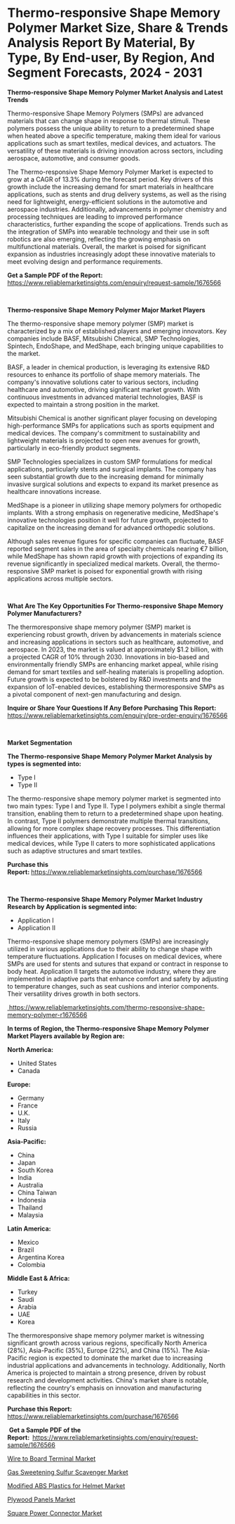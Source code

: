 <p><h1>Thermo-responsive Shape Memory Polymer Market Size, Share & Trends Analysis Report By Material, By Type, By End-user, By Region, And Segment Forecasts, 2024 - 2031</h1></p><p><strong>Thermo-responsive Shape Memory Polymer Market Analysis and Latest Trends</strong></p>
<p><p>Thermo-responsive Shape Memory Polymers (SMPs) are advanced materials that can change shape in response to thermal stimuli. These polymers possess the unique ability to return to a predetermined shape when heated above a specific temperature, making them ideal for various applications such as smart textiles, medical devices, and actuators. The versatility of these materials is driving innovation across sectors, including aerospace, automotive, and consumer goods.</p><p>The Thermo-responsive Shape Memory Polymer Market is expected to grow at a CAGR of 13.3% during the forecast period. Key drivers of this growth include the increasing demand for smart materials in healthcare applications, such as stents and drug delivery systems, as well as the rising need for lightweight, energy-efficient solutions in the automotive and aerospace industries. Additionally, advancements in polymer chemistry and processing techniques are leading to improved performance characteristics, further expanding the scope of applications. Trends such as the integration of SMPs into wearable technology and their use in soft robotics are also emerging, reflecting the growing emphasis on multifunctional materials. Overall, the market is poised for significant expansion as industries increasingly adopt these innovative materials to meet evolving design and performance requirements.</p></p>
<p><strong>Get a Sample PDF of the Report:&nbsp;</strong> <a href="https://www.reliablemarketinsights.com/enquiry/request-sample/1676566?utm_campaign=1337&utm_medium=2&utm_source=Github&utm_content=ia&utm_term=30092024&utm_id=thermo-responsive-shape-memory-polymer">https://www.reliablemarketinsights.com/enquiry/request-sample/1676566</a></p>
<p>&nbsp;</p>
<p><strong>Thermo-responsive Shape Memory Polymer Major Market Players</strong></p>
<p><p>The thermo-responsive shape memory polymer (SMP) market is characterized by a mix of established players and emerging innovators. Key companies include BASF, Mitsubishi Chemical, SMP Technologies, Spintech, EndoShape, and MedShape, each bringing unique capabilities to the market.</p><p>BASF, a leader in chemical production, is leveraging its extensive R&D resources to enhance its portfolio of shape memory materials. The company's innovative solutions cater to various sectors, including healthcare and automotive, driving significant market growth. With continuous investments in advanced material technologies, BASF is expected to maintain a strong position in the market.</p><p>Mitsubishi Chemical is another significant player focusing on developing high-performance SMPs for applications such as sports equipment and medical devices. The company's commitment to sustainability and lightweight materials is projected to open new avenues for growth, particularly in eco-friendly product segments.</p><p>SMP Technologies specializes in custom SMP formulations for medical applications, particularly stents and surgical implants. The company has seen substantial growth due to the increasing demand for minimally invasive surgical solutions and expects to expand its market presence as healthcare innovations increase.</p><p>MedShape is a pioneer in utilizing shape memory polymers for orthopedic implants. With a strong emphasis on regenerative medicine, MedShape's innovative technologies position it well for future growth, projected to capitalize on the increasing demand for advanced orthopedic solutions.</p><p>Although sales revenue figures for specific companies can fluctuate, BASF reported segment sales in the area of specialty chemicals nearing €7 billion, while MedShape has shown rapid growth with projections of expanding its revenue significantly in specialized medical markets. Overall, the thermo-responsive SMP market is poised for exponential growth with rising applications across multiple sectors.</p></p>
<p>&nbsp;</p>
<p><strong>What Are The Key Opportunities For Thermo-responsive Shape Memory Polymer Manufacturers?</strong></p>
<p><p>The thermoresponsive shape memory polymer (SMP) market is experiencing robust growth, driven by advancements in materials science and increasing applications in sectors such as healthcare, automotive, and aerospace. In 2023, the market is valued at approximately $1.2 billion, with a projected CAGR of 10% through 2030. Innovations in bio-based and environmentally friendly SMPs are enhancing market appeal, while rising demand for smart textiles and self-healing materials is propelling adoption. Future growth is expected to be bolstered by R&D investments and the expansion of IoT-enabled devices, establishing thermoresponsive SMPs as a pivotal component of next-gen manufacturing and design.</p></p>
<p><strong>Inquire or Share Your Questions If Any Before Purchasing This Report:</strong> <a href="https://www.reliablemarketinsights.com/enquiry/pre-order-enquiry/1676566?utm_campaign=1337&utm_medium=2&utm_source=Github&utm_content=ia&utm_term=30092024&utm_id=thermo-responsive-shape-memory-polymer">https://www.reliablemarketinsights.com/enquiry/pre-order-enquiry/1676566</a></p>
<p>&nbsp;</p>
<p><strong>Market Segmentation</strong></p>
<p><strong>The Thermo-responsive Shape Memory Polymer Market Analysis by types is segmented into:</strong></p>
<p><ul><li>Type I</li><li>Type II</li></ul></p>
<p><p>The thermo-responsive shape memory polymer market is segmented into two main types: Type I and Type II. Type I polymers exhibit a single thermal transition, enabling them to return to a predetermined shape upon heating. In contrast, Type II polymers demonstrate multiple thermal transitions, allowing for more complex shape recovery processes. This differentiation influences their applications, with Type I suitable for simpler uses like medical devices, while Type II caters to more sophisticated applications such as adaptive structures and smart textiles.</p></p>
<p><strong>Purchase this Report:&nbsp;</strong><a href="https://www.reliablemarketinsights.com/purchase/1676566?utm_campaign=1337&utm_medium=2&utm_source=Github&utm_content=ia&utm_term=30092024&utm_id=thermo-responsive-shape-memory-polymer">https://www.reliablemarketinsights.com/purchase/1676566</a></p>
<p>&nbsp;</p>
<p><strong>The Thermo-responsive Shape Memory Polymer Market Industry Research by Application is segmented into:</strong></p>
<p><ul><li>Application I</li><li>Application II</li></ul></p>
<p><p>Thermo-responsive shape memory polymers (SMPs) are increasingly utilized in various applications due to their ability to change shape with temperature fluctuations. Application I focuses on medical devices, where SMPs are used for stents and sutures that expand or contract in response to body heat. Application II targets the automotive industry, where they are implemented in adaptive parts that enhance comfort and safety by adjusting to temperature changes, such as seat cushions and interior components. Their versatility drives growth in both sectors.</p></p>
<p><a href="https://www.reliablemarketinsights.com/thermo-responsive-shape-memory-polymer-r1676566?utm_campaign=1337&utm_medium=2&utm_source=Github&utm_content=ia&utm_term=30092024&utm_id=thermo-responsive-shape-memory-polymer">&nbsp;https://www.reliablemarketinsights.com/thermo-responsive-shape-memory-polymer-r1676566</a></p>
<p><strong>In terms of Region, the Thermo-responsive Shape Memory Polymer Market Players available by Region are:</strong></p>
<p>
    <p> <strong> North America: </strong>
        <ul>
            <li>United States</li>
            <li>Canada</li>
        </ul>
        </p> 
    <p> <strong> Europe: </strong>
        <ul>
            <li>Germany</li>
            <li>France</li>
            <li>U.K.</li>
            <li>Italy</li>
            <li>Russia</li>
        </ul>
        </p> 
    <p> <strong> Asia-Pacific: </strong>
        <ul>
            <li>China</li>
            <li>Japan</li>
            <li>South Korea</li>
            <li>India</li>
            <li>Australia</li>
            <li>China Taiwan</li>
            <li>Indonesia</li>
            <li>Thailand</li>
            <li>Malaysia</li>
        </ul>
        </p> 
    <p> <strong> Latin America: </strong>
        <ul>
            <li>Mexico</li>
            <li>Brazil</li>
            <li>Argentina Korea</li>
            <li>Colombia</li>
        </ul>
        </p> 
    <p> <strong> Middle East & Africa: </strong>
        <ul>
            <li>Turkey</li>
            <li>Saudi</li>
            <li>Arabia</li>
            <li>UAE</li>
            <li>Korea</li>
        </ul>
    </p>
    </p>
<p><p>The thermoresponsive shape memory polymer market is witnessing significant growth across various regions, specifically North America (28%), Asia-Pacific (35%), Europe (22%), and China (15%). The Asia-Pacific region is expected to dominate the market due to increasing industrial applications and advancements in technology. Additionally, North America is projected to maintain a strong presence, driven by robust research and development activities. China's market share is notable, reflecting the country's emphasis on innovation and manufacturing capabilities in this sector.</p></p>
<p><strong>Purchase this Report: </strong><a href="https://www.reliablemarketinsights.com/purchase/1676566?utm_campaign=1337&utm_medium=2&utm_source=Github&utm_content=ia&utm_term=30092024&utm_id=thermo-responsive-shape-memory-polymer">https://www.reliablemarketinsights.com/purchase/1676566</a></p>
<p>&nbsp;<strong>Get a Sample PDF of the Report:&nbsp;&nbsp;</strong><a href="https://www.reliablemarketinsights.com/enquiry/request-sample/1676566?utm_campaign=1337&utm_medium=2&utm_source=Github&utm_content=ia&utm_term=30092024&utm_id=thermo-responsive-shape-memory-polymer">https://www.reliablemarketinsights.com/enquiry/request-sample/1676566</a></p>
<p><strong></strong></p>
<p><p><a href="https://www.linkedin.com/pulse/what-factors-influence-wire-board-terminal-market-coming-years-nox5f?utm_campaign=1337&utm_medium=2&utm_source=Github&utm_content=ia&utm_term=30092024&utm_id=thermo-responsive-shape-memory-polymer">Wire to Board Terminal Market</a></p><p><a href="https://github.com/Krish2023na/Market-Research-Report-List-6/blob/main/gas-sweetening-sulfur-scavenger-market.md?utm_campaign=1337&utm_medium=2&utm_source=Github&utm_content=ia&utm_term=30092024&utm_id=thermo-responsive-shape-memory-polymer">Gas Sweetening Sulfur Scavenger Market</a></p><p><a href="https://issuu.com/reportprime-2/docs/modified-abs-plastics-for-helmet-ma_eda8bfd273d4b9?utm_campaign=1337&utm_medium=2&utm_source=Github&utm_content=ia&utm_term=30092024&utm_id=thermo-responsive-shape-memory-polymer">Modified ABS Plastics for Helmet Market</a></p><p><a href="https://issuu.com/reportprime-2/docs/plywood-panels-market-size-2030.ppt_bcd401053e7941?utm_campaign=1337&utm_medium=2&utm_source=Github&utm_content=ia&utm_term=30092024&utm_id=thermo-responsive-shape-memory-polymer">Plywood Panels Market</a></p><p><a href="https://www.linkedin.com/pulse/global-square-power-connector-market-analysis-trends-forecasts-7mdyf?utm_campaign=1337&utm_medium=2&utm_source=Github&utm_content=ia&utm_term=30092024&utm_id=thermo-responsive-shape-memory-polymer">Square Power Connector Market</a></p></p>